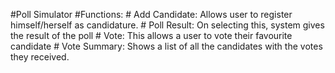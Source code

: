 #Poll Simulator
  #Functions:
      # Add Candidate: Allows user to register himself/herself as candidature.
      # Poll Result: On selecting this, system gives the result of the poll
      # Vote: This allows a user to vote their favourite candidate
      # Vote Summary: Shows a list of all the candidates with the votes they received.

